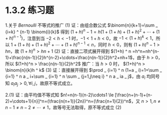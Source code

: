 # 1.3.2 练习题

1.关于 $Bernoulli$ 不等式的推广
(1) 证：由组合数公式 $\binom{n}{k+1}=\sum _ {i=k} ^ {n-1} \binom{i}{k}$ 得到 $(1+h)^n-1=h(1+(1+h)+(1+h)^2+\cdots+(1+h)^{n-1})$，注意到当 $-2 < h < -1$ 时，$-1 < 1+h < 0$，故 $-1 < (1+h) ^ k < 1$，所以 $1+(1+h)+(1+h)^2+\cdots+(1+h)^{n-1} < n$，同时 $h < 0$，则有 $(1+h)^n-1 > hn$，故 $(1+h) ^ n > hn+1$
(2) 证：直接二项式展开得到 $(1+h) ^ n =h^n+nh^{n-1}+\frac{n(n-1)}{2}h^{n-2}+\cdots+\frac{n(n-1)}{2}h^2+nh+1$，由于 $h > 0$，所以 $(1+h)^n > \frac{n(n-1)}{2}h^2$
推广：当 $h > 0$ 时， $(1+h)^n > \binom{n}{k}h ^ k$
(3) 证：直接展开得到 $\prod _ {i=1} ^ n (1+a _ i)=1+\sum _ {i=1} ^ n a _ i+\sum _ {i=1} ^ n \sum _ {j=1,j\neq i} ^ n a _ ia _ j$，由 $a _ i$ 均同号知 $a _ ia _ j > 0,\forall i,j$，故原不等式成立。

2.(1) 证：由平均值不等式知 $n!=n(n-1)(n-2)\cdots1 \le [\frac{n+(n-1)+(n-2)+\cdots+1}{n}]^n=(\frac{n(n+1)}{2n})^n=(\frac{n+1}{2})^n$，又 $n > 1,n\neq n-1\neq n-2\neq\cdots\neq 1$，故等号无法取得，原不等式成立
(2)